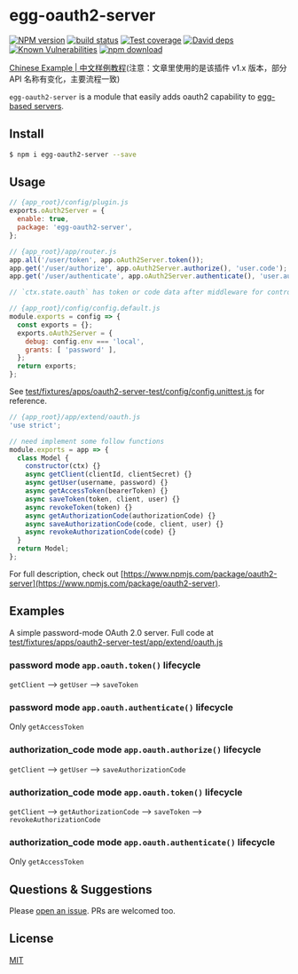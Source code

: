 # egg-oauth2-server

[![NPM version][npm-image]][npm-url]
[![build status][travis-image]][travis-url]
[![Test coverage][codecov-image]][codecov-url]
[![David deps][david-image]][david-url]
[![Known Vulnerabilities][snyk-image]][snyk-url]
[![npm download][download-image]][download-url]

[npm-image]: https://img.shields.io/npm/v/egg-oauth2-server.svg?style=flat-square
[npm-url]: https://npmjs.org/package/egg-oauth2-server
[travis-image]: https://img.shields.io/travis/Azard/egg-oauth2-server.svg?style=flat-square
[travis-url]: https://travis-ci.org/Azard/egg-oauth2-server
[codecov-image]: https://img.shields.io/codecov/c/github/Azard/egg-oauth2-server.svg?style=flat-square
[codecov-url]: https://codecov.io/github/Azard/egg-oauth2-server?branch=master
[david-image]: https://img.shields.io/david/Azard/egg-oauth2-server.svg?style=flat-square
[david-url]: https://david-dm.org/Azard/egg-oauth2-server
[snyk-image]: https://snyk.io/test/npm/egg-oauth2-server/badge.svg?style=flat-square
[snyk-url]: https://snyk.io/test/npm/egg-oauth2-server
[download-image]: https://img.shields.io/npm/dm/egg-oauth2-server.svg?style=flat-square
[download-url]: https://npmjs.org/package/egg-oauth2-server

<!--
Description here.
-->
[Chinese Example | 中文样例教程](https://cnodejs.org/topic/592b2aedba8670562a40f60b)(注意：文章里使用的是该插件 v1.x 版本，部分 API 名称有变化，主要流程一致)

`egg-oauth2-server` is a module that easily adds oauth2 capability to [egg-based servers](https://github.com/eggjs/egg).

## Install
```bash
$ npm i egg-oauth2-server --save
```

## Usage

```js
// {app_root}/config/plugin.js
exports.oAuth2Server = {
  enable: true,
  package: 'egg-oauth2-server',
};

// {app_root}/app/router.js
app.all('/user/token', app.oAuth2Server.token());
app.get('/user/authorize', app.oAuth2Server.authorize(), 'user.code');
app.get('/user/authenticate', app.oAuth2Server.authenticate(), 'user.authenticate');

// `ctx.state.oauth` has token or code data after middleware for controller.
```

```js
// {app_root}/config/config.default.js
module.exports = config => {
  const exports = {};
  exports.oAuth2Server = {
    debug: config.env === 'local',
    grants: [ 'password' ],
  };
  return exports;
};
```

See [test/fixtures/apps/oauth2-server-test/config/config.unittest.js](test/fixtures/apps/oauth2-server-test/config/config.unittest.js) for reference.

```js
// {app_root}/app/extend/oauth.js
'use strict';

// need implement some follow functions
module.exports = app => {  
  class Model {
    constructor(ctx) {}
    async getClient(clientId, clientSecret) {}
    async getUser(username, password) {}
    async getAccessToken(bearerToken) {}
    async saveToken(token, client, user) {}
    async revokeToken(token) {}
    async getAuthorizationCode(authorizationCode) {}
    async saveAuthorizationCode(code, client, user) {}
    async revokeAuthorizationCode(code) {}
  }  
  return Model;
};
```

For full description, check out [https://www.npmjs.com/package/oauth2-server](https://www.npmjs.com/package/oauth2-server).

## Examples

A simple password-mode OAuth 2.0 server. Full code at [test/fixtures/apps/oauth2-server-test/app/extend/oauth.js](test/fixtures/apps/oauth2-server-test/app/extend/oauth.js)

### password mode `app.oauth.token()` lifecycle

`getClient` --> `getUser` --> `saveToken`

### password mode `app.oauth.authenticate()` lifecycle

Only `getAccessToken`

### authorization_code mode `app.oauth.authorize()` lifecycle

`getClient` --> `getUser` --> `saveAuthorizationCode`

### authorization_code mode `app.oauth.token()` lifecycle

`getClient` --> `getAuthorizationCode` --> `saveToken` --> `revokeAuthorizationCode`

### authorization_code mode `app.oauth.authenticate()` lifecycle

Only `getAccessToken`

## Questions & Suggestions

Please [open an issue](https://github.com/Azard/egg-oauth2-server/issues). PRs are welcomed too.

## License

[MIT](LICENSE)
